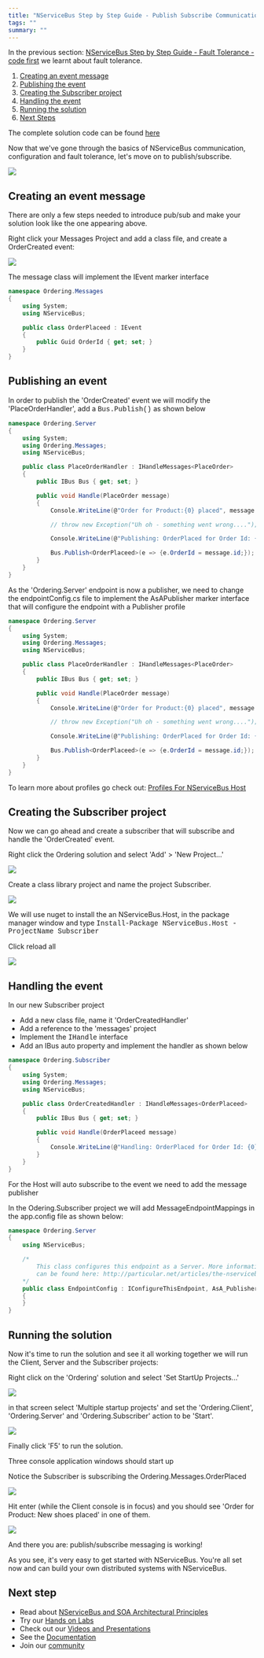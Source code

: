 ```yaml
---
title: "NServiceBus Step by Step Guide - Publish Subscribe Communication - code first"
tags: ""
summary: ""
---
```


In the previous section: [NServiceBus Step by Step Guide - Fault Tolerance - code first](NServiceBus-Step-by-Step-Guide-fault-tolerance-code-first.md) we learnt about fault tolerance.

1.  [Creating an event message](#CreatingEvent)
2.  [Publishing the event](#Publishing)
3.  [Creating the Subscriber project](#Subscriber)
4.  [Handling the event](#Handeling)
5.  [Running the solution](#Running)
6.  [Next Steps](#Next)

The complete solution code can be found
[here](https://github.com/sfarmar/Samples/tree/master/Ordering)

Now that we've gone through the basics of NServiceBus communication, configuration and fault tolerance, let's move on to publish/subscribe.


[![](https://liveparticularwebstr.blob.core.windows.net/media/Default/images/documentation/GettingStartedCoding_pubsub/001_pubsub.png)](https://liveparticularwebstr.blob.core.windows.net/media/Default/images/documentation/GettingStartedCoding_pubsub/001_pubsub.png)

<a id="CreatingEvent" name="CreatingEvent"> </a>

Creating an event message
-------------------------

There are only a few steps needed to introduce pub/sub and make your solution look like the one appearing above.


Right click your Messages Project and add a class file, and create a OrderCreated event:


[![](https://liveparticularwebstr.blob.core.windows.net/media/Default/images/documentation/GettingStartedCoding_pubsub/002_pubsub.png)](https://liveparticularwebstr.blob.core.windows.net/media/Default/images/documentation/GettingStartedCoding_pubsub/002_pubsub.png)

The message class will implement the IEvent marker interface



```C#
namespace Ordering.Messages
{
    using System;
    using NServiceBus;

    public class OrderPlaceed : IEvent
    {
        public Guid OrderId { get; set; }
    }
}

```



<a id="Publishing" name="Publishing"> </a>

Publishing an event
-------------------


In order to publish the 'OrderCreated' event we will modify the
'PlaceOrderHandler', add a
<span style="font-family:courier new,courier,monospace;">Bus.Publish<placeorderhandler>()</span> as shown below



```C#
namespace Ordering.Server
{
    using System;
    using Ordering.Messages;
    using NServiceBus;

    public class PlaceOrderHandler : IHandleMessages<PlaceOrder>
    {
        public IBus Bus { get; set; }

        public void Handle(PlaceOrder message)
        {
            Console.WriteLine(@"Order for Product:{0} placed", message.Product);

            // throw new Exception("Uh oh - something went wrong....");

            Console.WriteLine(@"Publishing: OrderPlaced for Order Id: {0}", message.id);

            Bus.Publish<OrderPlaceed>(e => {e.OrderId = message.id;});
        }
    }
}
```




As the 'Ordering.Server' endpoint is now a publisher, we need to change the endpointConfig.cs file to implement the AsAPublisher marker interface that will configure the endpoint with a Publisher profile



```C#
namespace Ordering.Server
{
    using System;
    using Ordering.Messages;
    using NServiceBus;

    public class PlaceOrderHandler : IHandleMessages<PlaceOrder>
    {
        public IBus Bus { get; set; }

        public void Handle(PlaceOrder message)
        {
            Console.WriteLine(@"Order for Product:{0} placed", message.Product);

            // throw new Exception("Uh oh - something went wrong....");

            Console.WriteLine(@"Publishing: OrderPlaced for Order Id: {0}", message.id);

            Bus.Publish<OrderPlaceed>(e => {e.OrderId = message.id;});
        }
    }
}
```




To learn more about profiles go check out: [Profiles For NServiceBus Host](profiles-for-nservicebus-host.md)


<a id="Subscriber" name="Subscriber"> </a>

Creating the Subscriber project
-------------------------------

Now we can go ahead and create a subscriber that will subscribe and handle the 'OrderCreated' event.

Right click the Ordering solution and select 'Add' \> 'New Project...'


[![](https://liveparticularwebstr.blob.core.windows.net/media/Default/images/documentation/GettingStartedCoding_pubsub/003_pubsub.png)](https://liveparticularwebstr.blob.core.windows.net/media/Default/images/documentation/GettingStartedCoding_pubsub/003_pubsub.png)

Create a class library project and name the project Subscriber.


[![](https://liveparticularwebstr.blob.core.windows.net/media/Default/images/documentation/GettingStartedCoding_pubsub/004_pubsub.png)](https://liveparticularwebstr.blob.core.windows.net/media/Default/images/documentation/GettingStartedCoding_pubsub/004_pubsub.png)

We will use nuget to install the an NServiceBus.Host, in the package manager window and type
<span style="font-family:courier new,courier,monospace;">Install-Package NServiceBus.Host -ProjectName Subscriber</span>

Click reload all


[![](https://liveparticularwebstr.blob.core.windows.net/media/Default/images/documentation/GettingStartedCoding_pubsub/005_pubsub.png)](https://liveparticularwebstr.blob.core.windows.net/media/Default/images/documentation/GettingStartedCoding_pubsub/005_pubsub.png)

<a id="Handeling" name="Handeling"> </a>

Handling the event
------------------

In our new Subscriber project

-   Add a new class file, name it 'OrderCreatedHandler'
-   Add a reference to the 'messages' project
-   Implement the
    <span style="font-family:courier new,courier,monospace;">IHandle<ordercreated></span>
    interface
-   Add an IBus auto property and implement the handler as shown below






```C#
namespace Ordering.Subscriber
{
    using System;
    using Ordering.Messages;
    using NServiceBus;

    public class OrderCreatedHandler : IHandleMessages<OrderPlaceed>
    {
        public IBus Bus { get; set; }

        public void Handle(OrderPlaceed message)
        {
            Console.WriteLine(@"Handling: OrderPlaced for Order Id: {0}", message.OrderId);
        }
    }
}
```




For the Host will auto subscribe to the event we need to add the message publisher



In the Odering.Subscriber project we will add MessageEndpointMappings in the app.config file as shown below:



```C#
namespace Ordering.Server
{
    using NServiceBus;

    /*
		This class configures this endpoint as a Server. More information about how to configure the NServiceBus host
		can be found here: http://particular.net/articles/the-nservicebus-host
	*/
	public class EndpointConfig : IConfigureThisEndpoint, AsA_Publisher
    {
    }
}
```



<a id="Running" name="Running"> </a>

Running the solution
--------------------

Now it's time to run the solution and see it all working together we will run the Client, Server and the Subscriber projects:

Right click on the 'Ordering' solution and select 'Set StartUp Projects...'


[![](https://liveparticularwebstr.blob.core.windows.net/media/Default/images/documentation/GettingStartedCoding_pubsub/006_pubsub.png)](https://liveparticularwebstr.blob.core.windows.net/media/Default/images/documentation/GettingStartedCoding_pubsub/006_pubsub.png)

in that screen select 'Multiple startup projects' and set the
'Ordering.Client', 'Ordering.Server' and 'Ordering.Subscriber' action to be 'Start'.


[![](https://liveparticularwebstr.blob.core.windows.net/media/Default/images/documentation/GettingStartedCoding_pubsub/007_pubsub.png)](https://liveparticularwebstr.blob.core.windows.net/media/Default/images/documentation/GettingStartedCoding_pubsub/007_pubsub.png)

Finally click 'F5' to run the solution.

Three console application windows should start up

Notice the Subscriber is subscribing the Ordering.Messages.OrderPlaced


[![](https://liveparticularwebstr.blob.core.windows.net/media/Default/images/documentation/GettingStartedCoding_pubsub/008_pubsub.png)](https://liveparticularwebstr.blob.core.windows.net/media/Default/images/documentation/GettingStartedCoding_pubsub/008_pubsub.png)

Hit enter (while the Client console is in focus) and you should see
'Order for Product: New shoes placed' in one of them.


[![](https://liveparticularwebstr.blob.core.windows.net/media/Default/images/documentation/GettingStartedCoding_pubsub/009_pubsub.png)](https://liveparticularwebstr.blob.core.windows.net/media/Default/images/documentation/GettingStartedCoding_pubsub/009_pubsub.png)

And there you are: publish/subscribe messaging is working!

As you see, it's very easy to get started with NServiceBus. You're all set now and can build your own distributed systems with NServiceBus.

<a id="Next" name="Next"> </a>

Next step
---------

-   Read about [NServiceBus and SOA Architectural
    Principles](architectural-principles.md)
-   Try our [Hands on Labs](http://particular.net/HandsOnLabs)
-   Check out our [Videos and
    Presentations](http://particular.net/Videos-and-Presentations)
-   See the
    [Documentation](http://particular.net/documentation/NServiceBus)
-   Join our [community](http://particular.net/DiscussionGroup)


